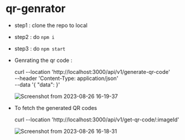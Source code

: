 # qr-genrator
- step1 : clone the repo to local
- step2 : do `npm i` 
- step3 : do `npm start`


- Genrating the qr code : 

	curl --location 'http://localhost:3000/api/v1/generate-qr-code' \
	--header 'Content-Type: application/json' \
	--data '{
	    "data": <string to generate the QR code.>
	}'

	![Screenshot from 2023-08-26 16-19-37](https://github.com/Adityakrmishra1/qr-genrator/assets/55797769/86998c10-0e9e-4145-b372-8431b4231827)




- To fetch the generated QR codes

	curl --location 'http://localhost:3000/api/v1/get-qr-code/:imageId'

	![Screenshot from 2023-08-26 16-18-31](https://github.com/Adityakrmishra1/qr-genrator/assets/55797769/3ad63df1-4b41-473a-ba9c-6dddd5f83d27)





